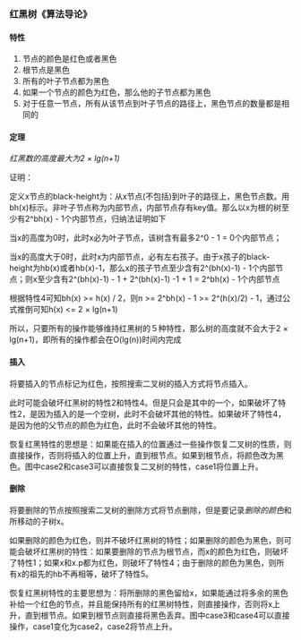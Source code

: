 ### 红黑树《算法导论》

#### 特性
 1. 节点的颜色是红色或者黑色
 2. 根节点是黑色
 3. 所有的叶子节点都为黑色
 4. 如果一个节点的颜色为红色，那么他的子节点都为黑色
 5. 对于任意一节点，所有从该节点到叶子节点的路径上，黑色节点的数量都是相同的

#### 定理
*红黑数的高度最大为2 × lg(n+1)*

证明：

定义x节点的black-height为：从x节点(不包括)到叶子的路径上，黑色节点数。用bh(x)标示。非叶子节点称为内部节点，内部节点存有key值。那么以x为根的树至少有2^bh(x) - 1个内部节点，归纳法证明如下

当x的高度为0时，此时x必为叶子节点，该树含有最多2^0 - 1 = 0个内部节点；

当x的高度大于0时，此时x为内部节点，必有左右孩子。由于x孩子的black-height为hb(x)或者hb(x)-1，那么x的孩子节点至少含有2^(bh(x)-1) - 1个内部节点；则x至少含有2^(bh(x)-1) - 1 + 2^(bh(x)-1) -1 + 1 = 2^bh(x) - 1个内部节点

根据特性4可知bh(x) >= h(x) / 2，则n >= 2^bh(x) - 1 >= 2^(h(x)/2) - 1，通过公式推倒可知h(x) <= 2 × lg(n+1)

所以，只要所有的操作能够维持红黑树的５种特性，那么树的高度就不会大于2 × lg(n+1)，即所有的操作都会在O(lg(n))时间内完成

#### 插入
将要插入的节点标记为红色，按照搜索二叉树的插入方式将节点插入。

此时可能会破坏红黑树的特性2和特性4。但是只会是其中的一个，如果破坏了特性2，是因为插入的是一个空树，此时不会破坏其他的特性。如果破坏了特性4，是因为他的父节点的颜色为红色，此时不会破坏其他的特性。

恢复红黑特性的思想是：如果能在插入的位置通过一些操作恢复二叉树的性质，则直接操作，否则将插入的位置上升，直到根节点。如果到根节点，将颜色改为黑色。图中case2和case3可以直接恢复二叉树的特性，case1将位置上升。

#### 删除
将要删除的节点按照搜索二叉树的删除方式将节点删除，但是要记录*删除的颜色*和所移动的子树x。

如果删除的颜色为红色，则并不破坏红黑树的特性；如果删除的颜色为黑色，则可能会破坏红黑树的特性：如果要删除的节点为根节点，而x的颜色为红色，则破坏了特性1；如果x和x.p都为红色，则破坏了特性4；由于删除的颜色为黑色，则所有x的祖先的hb不再相等，破坏了特性5。

恢复红黑树特性的主要思想为：将所删除的黑色留给x，如果能通过将多余的黑色补给一个红色的节点，并且能保持所有的红黑树特性，则直接操作，否则将x上升，直到根节点。如果到根节点则直接将黑色丢弃。图中case3和case4可以直接操作，case1变化为case2，case2将节点上升。
